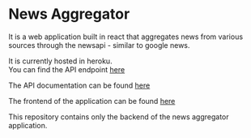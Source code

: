 # News Aggregator

It is a web application built in react that aggregates news from various sources through the newsapi - similar to google news.

It is currently hosted in heroku.<br />
You can find the API endpoint [here](https://my-news-aggregator1.herokuapp.com/)

The API documentation can be found [here](https://github.com/Catastrophe0123/news-aggregator-backend/wiki)

The frontend of the application can be found [here](https://github.com/Catastrophe0123/news-aggregator)

This repository contains only the backend of the news aggregator application.
